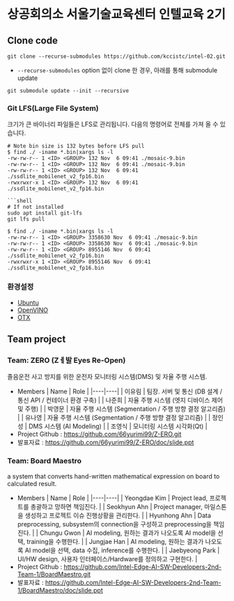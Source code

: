 # 상공회의소 서울기술교육센터 인텔교육 2기

## Clone code 

```shell
git clone --recurse-submodules https://github.com/kccistc/intel-02.git
```

* `--recurse-submodules` option 없이 clone 한 경우, 아래를 통해 submodule update

```shell
git submodule update --init --recursive
```

### Git LFS(Large File System)
크기가 큰 바이너리 파일들은 LFS로 관리됩니다. 다음의 명령어로 전체를 가져 올 수 있습니다.

```shell
# Note bin size is 132 bytes before LFS pull
$ find ./ -iname *.bin|xargs ls -l
-rw-rw-r-- 1 <ID> <GROUP> 132 Nov  6 09:41 ./mosaic-9.bin
-rw-rw-r-- 1 <ID> <GROUP> 132 Nov  6 09:41 ./mosaic-9.bin
-rw-rw-r-- 1 <ID> <GROUP> 132 Nov  6 09:41 ./ssdlite_mobilenet_v2_fp16.bin
-rwxrwxr-x 1 <ID> <GROUP> 132 Nov  6 09:41 ./ssdlite_mobilenet_v2_fp16.bin

```shell
# If not installed
sudo apt install git-lfs
git lfs pull

$ find ./ -iname *.bin|xargs ls -l
-rw-rw-r-- 1 <ID> <GROUP> 3358630 Nov  6 09:41 ./mosaic-9.bin
-rw-rw-r-- 1 <ID> <GROUP> 3358630 Nov  6 09:41 ./mosaic-9.bin
-rw-rw-r-- 1 <ID> <GROUP> 8955146 Nov  6 09:41 ./ssdlite_mobilenet_v2_fp16.bin
-rwxrwxr-x 1 <ID> <GROUP> 8955146 Nov  6 09:41 ./ssdlite_mobilenet_v2_fp16.bin
```

### 환경설정

* [Ubuntu](./doc/environment/ubuntu.md)
* [OpenVINO](./doc/environment/openvino.md)
* [OTX](./doc/environment/otx.md)



## Team project

### Team: ZERO (Zㅔ발 Eyes Re-Open)
졸음운전 사고 방지를 위한 운전자 모니터링 시스템(DMS) 및 자율 주행 시스템.  

* Members
  | Name | Role |
  |----|----|
  | 이유림 | 팀장. 서버 및 통신 (DB 설계 / 통신 API / 컨테이너 환경 구축) |
  | 나준희 | 자율 주행 시스템 (엣지 디바이스 제어 및 주행) |
  | 박영문 | 자율 주행 시스템 (Segmentation / 주행 방향 결정 알고리즘) |
  | 유나영 | 자율 주행 시스템 (Segmentation / 주행 방향 결정 알고리즘) |
  | 정인성 | DMS 시스템 (AI Modeling) |
  | 조영식 | 모니터링 시스템 시각화(Qt) |
* Project Github : https://github.com/66yurimi99/Z-ERO.git
* 발표자료 : https://github.com/66yurimi99/Z-ERO/doc/slide.ppt


### Team: Board Maestro
a system that converts hand-written mathematical expression on board to calculated result.

* Members
  | Name | Role |
  |----|----|
  | Yeongdae Kim | Project lead, 프로젝트를 총괄하고 망하면 책임진다. |
  | Seokhyun Ahn | Project manager, 마일스톤을 생성하고 프로젝트 이슈 진행상황을 관리한다. |
  | Hyunhong Ahn | Data preprocessing, subsystem의 connection을 구성하고 preprocessing을 책임진다. |
  | Chungu Gwon | AI modeling, 원하는 결과가 나오도록 AI model을 선택, training을 수행한다. |
  | Jungjae Han | AI modeling, 원하는 결과가 나오도록 AI model을 선택, data 수집, inference를 수행한다. |
  | Jaebyeong Park | UI/HW design, 사용자 인터페이스/Hardware를 정의하고 구현한다. |
* Project Github : https://github.com/Intel-Edge-AI-SW-Developers-2nd-Team-1/BoardMaestro.git
* 발표자료 : https://github.com/Intel-Edge-AI-SW-Developers-2nd-Team-1/BoardMaestro/doc/slide.ppt
